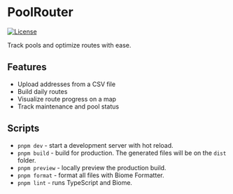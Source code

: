 # PoolRouter

[![License](https://img.shields.io/badge/license-MIT-green.svg)](https://github.com/Idonoghue/PoolRouter/blob/main/LICENSE)

Track pools and optimize routes with ease.

## Features

- Upload addresses from a CSV file
- Build daily routes
- Visualize route progress on a map
- Track maintenance and pool status

## Scripts

- `pnpm dev` - start a development server with hot reload.
- `pnpm build` - build for production. The generated files will be on the `dist` folder.
- `pnpm preview` - locally preview the production build.
- `pnpm format` - format all files with Biome Formatter.
- `pnpm lint` - runs TypeScript and Biome.
